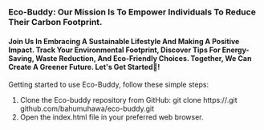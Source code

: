 ### Eco-Buddy: Our Mission Is To Empower Individuals To Reduce Their Carbon Footprint.

#### Join Us In Embracing A Sustainable Lifestyle And Making A Positive Impact. Track Your Environmental Footprint, Discover Tips For Energy-Saving, Waste Reduction, And Eco-Friendly Choices. Together, We Can Create A Greener Future. Let's Get Started🌿!



Getting started to use Eco-Buddy, follow these simple steps:

1. Clone the Eco-buddy repository from GitHub: git clone https://.git github.com/bahumuhawa/eco-buddy.git 
2. Open the index.html file in your preferred web browser.

